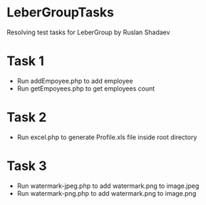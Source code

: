 # LeberGroupTasks
Resolving test tasks for LeberGroup by Ruslan Shadaev

# Task 1
- Run addEmpoyee.php to add employee
- Run getEmpoyees.php to get employees count

# Task 2
- Run excel.php to generate Profile.xls file inside root directory

# Task 3
- Run watermark-jpeg.php to add watermark.png to image.jpeg
- Run watermark-png.php to add watermark.png to image.png
